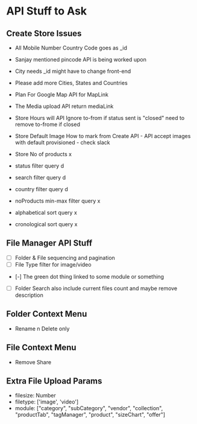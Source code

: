# API Stuff to Ask

## Create Store Issues

- All Mobile Number Country Code goes as \_id
- Sanjay mentioned pincode API is being worked upon
- City needs \_id might have to change front-end
- Please add more Cities, States and Countries
- Plan For Google Map API for MapLink
- The Media upload API return mediaLink
- Store Hours will API Ignore to-from if status sent is "closed" need to remove to-frome if closed

- Store Default Image How to mark from Create API - API accept images with default provisioned - check slack
- Store No of products x

- status filter query d
- search filter query d
- country filter query d
- noProducts min-max filter query x

- alphabetical sort query x
- cronological sort query x

## File Manager API Stuff

- [ ] Folder & File sequencing and pagination
- [ ] File Type filter for image/video
- [-] The green dot thing linked to some module or something
- [ ] Folder Search also include current files count and maybe remove description

## Folder Context Menu

- Rename n Delete only

## File Context Menu

- Remove Share

## Extra File Upload Params

- filesize: Number
- filetype: ['image', 'video']
- module: ["category", "subCategory", "vendor", "collection", "productTab", "tagManager", "product", "sizeChart", "offer"]